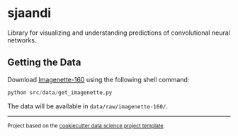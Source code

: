 sjaandi
==============================

 Library for visualizing and understanding predictions of convolutional neural networks.


## Getting the Data

Download [Imagenette-160]() using the following shell command:

```python
python src/data/get_imagenette.py
```

The data will be available in `data/raw/imagenette-160/`.

--------

<p><small>Project based on the <a target="_blank" href="https://drivendata.github.io/cookiecutter-data-science/">cookiecutter data science project template</a>.</small></p>
